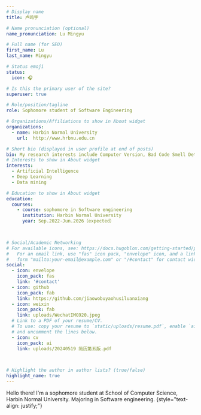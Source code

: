 ```yaml
---
# Display name
title: 卢鸣宇

# Name pronunciation (optional)
name_pronunciation: Lu Mingyu

# Full name (for SEO)
first_name: Lu
last_name: Mingyu

# Status emoji
status:
  icon: 🎧

# Is this the primary user of the site?
superuser: true

# Role/position/tagline
role: Sophomore student of Software Engineering

# Organizations/Affiliations to show in About widget
organizations:
  - name: Harbin Normal University
    url:  http://www.hrbnu.edu.cn

# Short bio (displayed in user profile at end of posts)
bio: My research interests include Computer Version, Bad Code Smell Detection.
# Interests to show in About widget
interests:
  - Artificial Intelligence
  - Deep Learning
  - Data mining

# Education to show in About widget
education:
  courses:
    - course: sophomore in Software engineering
      institution: Harbin Normal University
      year: Sep.2022-Jun.2026（expected）
   


# Social/Academic Networking
# For available icons, see: https://docs.hugoblox.com/getting-started/page-builder/#icons
#   For an email link, use "fas" icon pack, "envelope" icon, and a link in the
#   form "mailto:your-email@example.com" or "/#contact" for contact widget.
social:
  - icon: envelope
    icon_pack: fas
    link: '#contact'
  - icon: github
    icon_pack: fab
    link: https://github.com/jiaowobuyaohusiluanxiang
  - icon: weixin
    icon_pack: fab
    link: uploads/WechatIMG920.jpeg
  # Link to a PDF of your resume/CV.
  # To use: copy your resume to `static/uploads/resume.pdf`, enable `ai` icons in `params.yaml`,
  # and uncomment the lines below.
  - icon: cv
    icon_pack: ai
    link: uploads/20240519 简历第五版.pdf

 

# Highlight the author in author lists? (true/false)
highlight_name: true
---
```


Hello there! I'm a sophomore student at School of Computer Science, Harbin Normal University. Majoring in Software engineering.
{style="text-align: justify;"}
